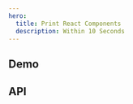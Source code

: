 ```yaml
---
hero:
  title: Print React Components
  description: Within 10 Seconds
---
```


## Demo

<code src="../src/demo.tsx"></code>

## API
